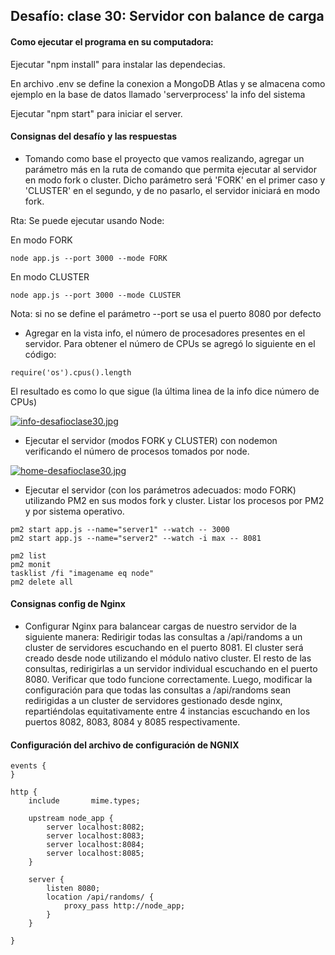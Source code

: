 ## Desafío: clase 30: Servidor con balance de carga
#### Como ejecutar el programa en su computadora:

Ejecutar "npm install" para instalar las dependecias.

En archivo .env se define la conexion a MongoDB Atlas y se almacena como ejemplo
en la base de datos llamado 'serverprocess' la info del sistema

Ejecutar "npm start" para iniciar el server.

#### Consignas del desafío y las respuestas
* Tomando como base el proyecto que vamos realizando, agregar un parámetro más en la ruta de comando que permita ejecutar al servidor en modo fork o cluster. Dicho parámetro será 'FORK' en el primer caso y 'CLUSTER' en el segundo, y de no pasarlo, el servidor iniciará en modo fork.

Rta:
Se puede ejecutar usando Node:

En modo FORK
```
node app.js --port 3000 --mode FORK
```

En modo CLUSTER
```
node app.js --port 3000 --mode CLUSTER
```
Nota: si no se define el parámetro --port se usa el puerto 8080 por defecto

* Agregar en la vista info, el número de procesadores presentes en el servidor.
Para obtener el número de CPUs se agregó lo siguiente en el código:

```
require('os').cpus().length
```
El resultado es como lo que sigue (la última linea de la info dice número de CPUs)

[![info-desafioclase30.jpg](https://i.postimg.cc/7hVtV13z/info-desafioclase30.jpg)](https://postimg.cc/YLvx2Wy2)

* Ejecutar el servidor (modos FORK y CLUSTER) con nodemon verificando el número de procesos tomados por node.

[![home-desafioclase30.jpg](https://i.postimg.cc/j2tZL8Wf/home-desafioclase30.jpg)](https://postimg.cc/hzZ9Y114)

* Ejecutar el servidor (con los parámetros adecuados: modo FORK) utilizando PM2 en sus modos fork y cluster. Listar los procesos por PM2 y por sistema operativo.

```
pm2 start app.js --name="server1" --watch -- 3000
pm2 start app.js --name="server2" --watch -i max -- 8081

pm2 list
pm2 monit
tasklist /fi "imagename eq node"
pm2 delete all
```

#### Consignas config de Nginx
* Configurar Nginx para balancear cargas de nuestro servidor de la siguiente manera:
Redirigir todas las consultas a /api/randoms a un cluster de servidores escuchando en el puerto 8081. El cluster será creado desde node utilizando el módulo nativo cluster.
El resto de las consultas, redirigirlas a un servidor individual escuchando en el puerto 8080.
Verificar que todo funcione correctamente.
Luego, modificar la configuración para que todas las consultas a /api/randoms sean redirigidas a un cluster de servidores gestionado desde nginx, repartiéndolas equitativamente entre 4 instancias escuchando en los puertos 8082, 8083, 8084 y 8085 respectivamente.

#### Configuración del archivo de configuración de NGNIX

``` 
events {
}

http {
    include       mime.types;

    upstream node_app {
        server localhost:8082;
        server localhost:8083;
        server localhost:8084;
        server localhost:8085;
    }

    server {
        listen 8080;
        location /api/randoms/ {
            proxy_pass http://node_app;
        }
    }

}
``` 
